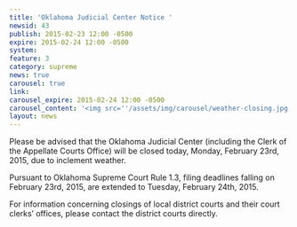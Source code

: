 ```yaml
---
title: 'Oklahoma Judicial Center Notice '
newsid: 43
publish: 2015-02-23 12:00 -0500
expire: 2015-02-24 12:00 -0500
system: 
feature: 3
category: supreme
news: true
carousel: true
link: 
carousel_expire: 2015-02-24 12:00 -0500
carousel_content: '<img src=''/assets/img/carousel/weather-closing.jpg'' alt=''Judicial Center weather closing notice'' />'
layout: news
---
```

<p>Please be advised that the Oklahoma Judicial Center (including the Clerk of the Appellate Courts Office) will be closed today, Monday, February 23rd, 2015, due to inclement weather.</p><p>Pursuant to Oklahoma Supreme Court Rule 1.3, filing deadlines falling on February 23rd, 2015, are extended to Tuesday, February 24th, 2015.</p><p>For information concerning closings of local district courts and their court clerks’ offices, please contact the district courts directly.</p>